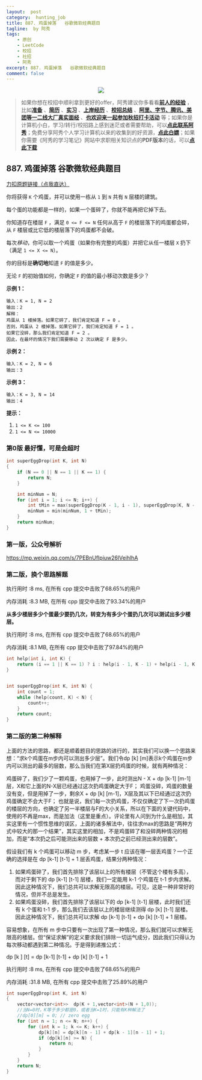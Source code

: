 ```yaml
---
layout:  post
category:  hunting_job
title: 887. 鸡蛋掉落   谷歌微软经典题目
tagline:  by 阿秀
tags:
    - 原创
    - LeetCode
    - 校招
    - 社招
    - 阿秀
excerpt: 887. 鸡蛋掉落   谷歌微软经典题目
comment: false
---
```






<div align="center">
  <a href="/notes/05-xiustar/01-xiustar_reading_guide/01-introduce.html#阿秀组建了一个校招学习圈子">
      <img src="https://axiu-image-bed.oss-cn-shanghai.aliyuncs.com/img/202206190108471.png">
  </a></div>



> 如果你想在校招中顺利拿到更好的offer，阿秀建议你多看看<font style="font-weight:bold; color:#4169E1;text-decoration:underline;">[前人的经验](/notes/05-xiustar/01-xiustar_reading_guide/01-introduce.md)</font> ，比如<font style="font-weight:bold; color:#4169E1;text-decoration:underline;">[准备](/notes/05-xiustar/02-campus_prepare/02-01-校招重要时间点科普.md)</font> 、<font style="font-weight:bold; color:#4169E1;text-decoration:underline;">[简历](/notes/05-xiustar/03-resume/01-00-简历开篇词.md)</font> 、<font style="font-weight:bold; color:#4169E1;text-decoration:underline;">[实习](/notes/05-xiustar/04-school_practice/20220320-从公司角度来看，为什么要招实习生.md)</font> 、<font style="font-weight:bold; color:#4169E1;text-decoration:underline;">[上岸经历](/notes/05-xiustar/09-question_answer/20220817.md)</font> 、<font style="font-weight:bold; color:#4169E1;text-decoration:underline;">[校招总结](/notes/05-xiustar/05-campus_recruitment/2020-12-16-双非渣硕的秋招之路总结（已拿抖音研发岗SP）.md)</font> 、<font style="font-weight:bold; color:#4169E1;text-decoration:underline;">[阿里、字节、腾讯、美团等一二线大厂真实面经](/notes/05-xiustar/01-xiustar_reading_guide/20220822.md)</font> 、<font style="font-weight:bold; color:#4169E1;text-decoration:underline;">[也欢迎来一起参加秋招打卡活动](/notes/05-xiustar/01-xiustar_reading_guide/01-introduce.html#阿秀组建了一个校招学习圈子)</font> 等；如果你是计算机小白，学习/转行/校招路上感到迷茫或者需要帮助，可以<font style="font-weight:bold; color:#4169E1;text-decoration:underline;">[点此联系阿秀](/notes/08-other/02-question.md#_4、阿秀-如何才能联系到你)</font>；免费分享阿秀个人学习计算机以来的收集到的好资源，<font style="font-weight:bold; color:#4169E1;text-decoration:underline;">[点此白嫖](/notes/07-resources/01-free/01-introduce.md)</font>；如果你需要《阿秀的学习笔记》网站中求职相关知识点的**PDF版本**的话，可以<font style="font-weight:bold; color:#4169E1;text-decoration:underline;">[点此下载](/notes/08-other/02-question.md#_5、如何下载阿秀的学习笔记内容pdf版本)</font> 





## 887. 鸡蛋掉落   谷歌微软经典题目

[力扣原题链接（点我直达）](https://leetcode-cn.com/problems/super-egg-drop/)

你将获得 `K` 个鸡蛋，并可以使用一栋从 `1` 到 `N`  共有 `N` 层楼的建筑。

每个蛋的功能都是一样的，如果一个蛋碎了，你就不能再把它掉下去。

你知道存在楼层 `F` ，满足 `0 <= F <= N` 任何从高于 `F` 的楼层落下的鸡蛋都会碎，从 `F` 楼层或比它低的楼层落下的鸡蛋都不会破。

每次*移动*，你可以取一个鸡蛋（如果你有完整的鸡蛋）并把它从任一楼层 `X` 扔下（满足 `1 <= X <= N`）。

你的目标是**确切地**知道 `F` 的值是多少。

无论 `F` 的初始值如何，你确定 `F` 的值的最小移动次数是多少？

 



**示例 1：**

```
输入：K = 1, N = 2
输出：2
解释：
鸡蛋从 1 楼掉落。如果它碎了，我们肯定知道 F = 0 。
否则，鸡蛋从 2 楼掉落。如果它碎了，我们肯定知道 F = 1 。
如果它没碎，那么我们肯定知道 F = 2 。
因此，在最坏的情况下我们需要移动 2 次以确定 F 是多少。
```

**示例 2：**

```
输入：K = 2, N = 6
输出：3
```

**示例 3：**

```
输入：K = 3, N = 14
输出：4
```

 

**提示：**

1. `1 <= K <= 100`
2. `1 <= N <= 10000`





### 第0版 最好懂，可是会超时



```c++
int superEggDrop(int K, int N)
{
	if (N == 0 || N == 1 || K == 1) {
		return N;
	}

	int minNum = N;
	for (int i = 1; i <= N; i++) {
		int tMin = max(superEggDrop(K - 1, i - 1), superEggDrop(K, N - i));
		minNum = min(minNum, 1 + tMin);
	}
	return minNum;
}
```



### 第一版，公众号解析

https://mp.weixin.qq.com/s/7PEBnUfIpiuw26lVeihlhA



### 第二版，换个思路解题

执行用时 :8 ms, 在所有 cpp 提交中击败了68.65%的用户

内存消耗 :8.3 MB, 在所有 cpp 提交中击败了93.34%的用户



**从多少楼层多少个蛋最少要扔几次，转变为有多少个蛋扔几次可以测试出多少楼层。**







执行用时 :8 ms, 在所有 cpp 提交中击败了68.65%的用户

内存消耗 :8.1 MB, 在所有 cpp 提交中击败了97.84%的用户



```c++
int help(int i, int K) {
	return (i == 1 || K == 1) ? i : help(i - 1, K - 1) + help(i - 1, K) + 1;
}


int superEggDrop(int K, int N) {
	int count = 1;
	while (help(count, K) < N) {
		count++;
	}
	return count;
}

```

### 第二版的第二种解释



上面的方法的思路，都还是顺着题目的思路的进行的，其实我们可以换一个思路来想：“求k个鸡蛋在m步内可以测出多少层”。我们令dp [k] [m]表示k个鸡蛋在m步内可以测出的最多的层数，那么当我们在第X层扔鸡蛋的时候，就有两种情况：

鸡蛋碎了，我们少了一颗鸡蛋，也用掉了一步，此时测出N - X + dp   [k-1]  [m-1]层，X和它上面的N-X层已经通过这次扔鸡蛋确定大于F；
鸡蛋没碎，鸡蛋的数量没有变，但是用掉了一步，剩余X + dp [k] [m-1]，X层及其以下已经通过这次扔鸡蛋确定不会大于F；
也就是说，我们每一次扔鸡蛋，不仅仅确定了下一次扔鸡蛋的楼层的方向，也确定了另一半楼层与F的大小关系，所以在下面的关键代码中，使用的不再是max，而是加法（这里是重点）。评论里有人问到为什么是相加，其实这里有一个惯性思维的误区，上面的诸多解法中，往往求max的思路是“两种方式中较大的那一个结果”，其实这里的相加，不是鸡蛋碎了和没碎两种情况的相加，而是“本次扔之后可能测出来的层数 + 本次扔之前已经测出来的层数”。





假设我们有 k 个鸡蛋可以移动 m 步，考虑某一步 t 应该在哪一层丢鸡蛋？一个正确的选择是在 dp [k-1] [t-1] + 1 层丢鸡蛋，结果分两种情况：

1. 如果鸡蛋碎了，我们首先排除了该层以上的所有楼层（不管这个楼有多高），而对于剩下的 dp [k-1] [t-1] 层楼，我们一定能用 k-1 个鸡蛋在 t-1 步内求解。因此这种情况下，我们总共可以求解无限高的楼层。可见，这是一种非常好的情况，但并不总是发生。
2. 如果鸡蛋没碎，我们首先排除了该层以下的 dp [k-1] [t-1] 层楼，此时我们还有 k 个蛋和 t-1 步，那么我们去该层以上的楼层继续测得 dp [k] [t-1] 层楼。因此这种情况下，我们总共可以求解 dp [k-1] [t-1] + dp [k] [t-1] + 1 层楼。

容易想象，在所有 m 步中只要有一次出现了第一种情况，那么我们就可以求解无限高的楼层。但“保证求解”的定义要求我们排除一切运气成分，因此我们只得认为每次移动都遇到第二种情况。于是得到递推公式：

dp [k ] [t] = dp [k-1] [t-1] + dp [k] [t-1] + 1







执行用时 :8 ms, 在所有 cpp 提交中击败了68.65%的用户

内存消耗 :31.8 MB, 在所有 cpp 提交中击败了25.89%的用户

```c++
int superEggDrop(int K, int N)
{
	vector<vector<int>>  dp(K + 1,vector<int>(N + 1,0));
	//当N=0时，K等于多少都是0，或者当K=1时，只能有K种解法了
	//dp[0][m] = 0; // zero egg
	for (int n = 1; n <= N; n++) {
		for (int k = 1; k <= K; k++) {
			dp[k][n] = dp[k][n - 1] + dp[k - 1][n - 1] + 1;
			if (dp[k][n] >= N) {
				return n;
			}
		}
	}
	return N;
}
```







```c++

```











